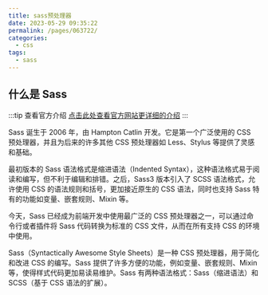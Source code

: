 ```yaml
---
title: sass预处理器
date: 2023-05-29 09:35:22
permalink: /pages/063722/
categories:
  - css
tags:
  - sass
---
```


## 什么是 Sass

:::tip 查看官方介绍
[点击此处查看官方网站更详细的介绍](https://www.sass.hk/)
:::

Sass 诞生于 2006 年，由 Hampton Catlin 开发。它是第一个广泛使用的 CSS 预处理器，并且为后来的许多其他 CSS 预处理器如 Less、Stylus 等提供了灵感和基础。

最初版本的 Sass 语法格式是缩进语法（Indented Syntax），这种语法格式易于阅读和编写，但不利于编辑和排错。之后，Sass3 版本引入了 SCSS 语法格式，允许使用 CSS 的语法规则和括号，更加接近原生的 CSS 语法，同时也支持 Sass 特有的功能如变量、嵌套规则、Mixin 等。

今天，Sass 已经成为前端开发中使用最广泛的 CSS 预处理器之一，可以通过命令行或者插件将 Sass 代码转换为标准的 CSS 文件，从而在所有支持 CSS 的环境中使用。

Sass（Syntactically Awesome Style Sheets）是一种 CSS 预处理器，用于简化和改进 CSS 的编写。Sass 提供了许多方便的功能，例如变量、嵌套规则、Mixin 等，使得样式代码更加易读易维护。Sass 有两种语法格式：Sass（缩进语法）和 SCSS（基于 CSS 语法的扩展）。
